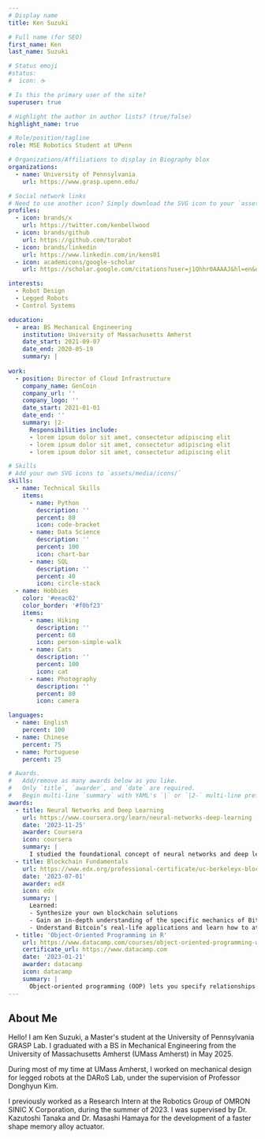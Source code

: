```yaml
---
# Display name
title: Ken Suzuki

# Full name (for SEO)
first_name: Ken 
last_name: Suzuki 

# Status emoji
#status:
#  icon: ☕️

# Is this the primary user of the site?
superuser: true

# Highlight the author in author lists? (true/false)
highlight_name: true

# Role/position/tagline
role: MSE Robotics Student at UPenn

# Organizations/Affiliations to display in Biography blox
organizations:
  - name: University of Pennsylvania
    url: https://www.grasp.upenn.edu/ 

# Social network links
# Need to use another icon? Simply download the SVG icon to your `assets/media/icons/` folder.
profiles:
  - icon: brands/x
    url: https://twitter.com/kenbellwood
  - icon: brands/github
    url: https://github.com/torabot
  - icon: brands/linkedin
    url: https://www.linkedin.com/in/kens01
  - icon: academicons/google-scholar
    url: https://scholar.google.com/citations?user=j1Qhhr0AAAAJ&hl=en&oi=sra

interests:
  - Robot Design
  - Legged Robots
  - Control Systems

education:
  - area: BS Mechanical Engineering
    institution: University of Massachusetts Amherst
    date_start: 2021-09-07
    date_end: 2020-05-19
    summary: |
 
work:
  - position: Director of Cloud Infrastructure
    company_name: GenCoin
    company_url: ''
    company_logo: ''
    date_start: 2021-01-01
    date_end: ''
    summary: |2-
      Responsibilities include:
      - lorem ipsum dolor sit amet, consectetur adipiscing elit
      - lorem ipsum dolor sit amet, consectetur adipiscing elit
      - lorem ipsum dolor sit amet, consectetur adipiscing elit

# Skills
# Add your own SVG icons to `assets/media/icons/`
skills:
  - name: Technical Skills
    items:
      - name: Python
        description: ''
        percent: 80
        icon: code-bracket
      - name: Data Science
        description: ''
        percent: 100
        icon: chart-bar
      - name: SQL
        description: ''
        percent: 40
        icon: circle-stack
  - name: Hobbies
    color: '#eeac02'
    color_border: '#f0bf23'
    items:
      - name: Hiking
        description: ''
        percent: 60
        icon: person-simple-walk
      - name: Cats
        description: ''
        percent: 100
        icon: cat
      - name: Photography
        description: ''
        percent: 80
        icon: camera

languages:
  - name: English
    percent: 100
  - name: Chinese
    percent: 75
  - name: Portuguese
    percent: 25

# Awards.
#   Add/remove as many awards below as you like.
#   Only `title`, `awarder`, and `date` are required.
#   Begin multi-line `summary` with YAML's `|` or `|2-` multi-line prefix and indent 2 spaces below.
awards:
  - title: Neural Networks and Deep Learning
    url: https://www.coursera.org/learn/neural-networks-deep-learning
    date: '2023-11-25'
    awarder: Coursera
    icon: coursera
    summary: |
      I studied the foundational concept of neural networks and deep learning. By the end, I was familiar with the significant technological trends driving the rise of deep learning; build, train, and apply fully connected deep neural networks; implement efficient (vectorized) neural networks; identify key parameters in a neural network’s architecture; and apply deep learning to your own applications.
  - title: Blockchain Fundamentals
    url: https://www.edx.org/professional-certificate/uc-berkeleyx-blockchain-fundamentals
    date: '2023-07-01'
    awarder: edX
    icon: edx
    summary: |
      Learned:
      - Synthesize your own blockchain solutions
      - Gain an in-depth understanding of the specific mechanics of Bitcoin
      - Understand Bitcoin’s real-life applications and learn how to attack and destroy Bitcoin, Ethereum, smart contracts and Dapps, and alternatives to Bitcoin’s Proof-of-Work consensus algorithm
  - title: 'Object-Oriented Programming in R'
    url: https://www.datacamp.com/courses/object-oriented-programming-with-s3-and-r6-in-r
    certificate_url: https://www.datacamp.com
    date: '2023-01-21'
    awarder: datacamp
    icon: datacamp
    summary: |
      Object-oriented programming (OOP) lets you specify relationships between functions and the objects that they can act on, helping you manage complexity in your code. This is an intermediate level course, providing an introduction to OOP, using the S3 and R6 systems. S3 is a great day-to-day R programming tool that simplifies some of the functions that you write. R6 is especially useful for industry-specific analyses, working with web APIs, and building GUIs.
---
```


## About Me
Hello! I am Ken Suzuki, a Master's student at the University of Pennsylvania GRASP Lab. I graduated with a BS in Mechanical Engineering from the University of Massachusetts Amherst (UMass Amherst) in May 2025.

During most of my time at UMass Amherst, I worked on mechanical design for legged robots at the DARoS Lab, under the supervision of Professor Donghyun Kim.

I previously worked as a Research Intern at the Robotics Group of OMRON SINIC X Corporation, during the summer of 2023. I was supervised 
by Dr. Kazutoshi Tanaka and Dr. Masashi Hamaya for the development of a faster shape memory alloy actuator.
